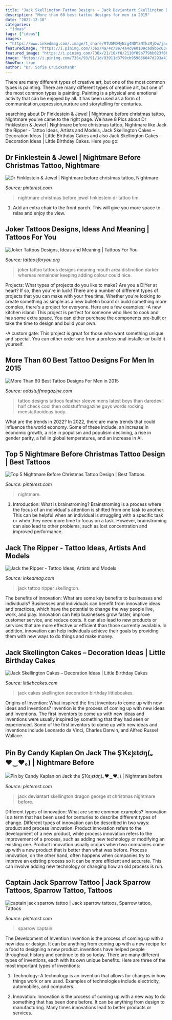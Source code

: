 ```yaml
---
title: "Jack Skellington Tattoo Designs ~ Jack Deviantart Skellington Dragon George St Christmas Nightmare Before"
description: "More than 60 best tattoo designs for men in 2015"
date: "2022-12-10"
categories:
- "ideas"
tags: ["ideas"]
images:
- "https://www.inkedmag.com/.image/t_share/MTU5MDMyNzg4NDYzNTkzMjQw/jack_skellington_ripped_tattoo.jpg"
featuredImage: "https://i.pinimg.com/736x/4a/4c/8e/4a4c8e0109cad9b6c63c2b2f3f7d0639--jack-sparrow-tattoos-captain-jack-sparrow.jpg"
featured_image: "https://i.pinimg.com/736x/21/10/f0/2110f09b779bb023f08490b625f9e997--halloween-.jpg"
image: "https://i.pinimg.com/736x/93/91/1d/93911d3799cb959656047d293a43188b--body-art-tattoos-tattoo-art.jpg"
ShowToc: true
author: "Dr. Sofia Cruickshank"
---
```



There are many different types of creative art, but one of the most common types is painting.
There are many different types of creative art, but one of the most common types is painting. Painting is a physical and emotional activity that can be enjoyed by all. It has been used as a form of communication,expression,nurture and storytelling for centuries.

	

		
searching about Dr Finklestein &amp; Jewel | Nightmare before christmas tattoo, Nightmare you've came to the right page. We have 8 Pics about Dr Finklestein &amp; Jewel | Nightmare before christmas tattoo, Nightmare like Jack the Ripper - Tattoo Ideas, Artists and Models, Jack Skellington Cakes – Decoration Ideas | Little Birthday Cakes and also Jack Skellington Cakes – Decoration Ideas | Little Birthday Cakes. Here you go:
		
    
## Dr Finklestein &amp; Jewel | Nightmare Before Christmas Tattoo, Nightmare

<img loading=lazy src="https://i.pinimg.com/736x/21/10/f0/2110f09b779bb023f08490b625f9e997--halloween-.jpg" onerror="this.onerror=null;this.src='https://tse3.mm.bing.net/th?id=OIP.l_uUQ0NU-ByqhMIdS-NgDAHaJ4&amp;pid=15.1';" alt="Dr Finklestein &amp; Jewel | Nightmare before christmas tattoo, Nightmare">

_Source: pinterest.com_

>nightmare christmas before jewel finklestein dr tattoo tim. 

	

1. Add an extra chair to the front porch. This will give you more space to relax and enjoy the view. 

    
## Joker Tattoos Designs, Ideas And Meaning | Tattoos For You

<img loading=lazy src="http://www.tattoosforyou.org/wp-content/uploads/2013/11/Joker-Tattoo.jpg" onerror="this.onerror=null;this.src='https://tse4.mm.bing.net/th?id=OIP.Kd25ibTHyQKKs2cmN9K1-AHaJ4&amp;pid=15.1';" alt="Joker Tattoos Designs, Ideas and Meaning | Tattoos For You">

_Source: tattoosforyou.org_

>joker tattoo tattoos designs meaning mouth area distinction darker whereas remainder keeping adding colour could nice. 

	

Projects: What types of projects do you like to make?
Are you a DIYer at heart? If so, then you're in luck! There are a number of different types of projects that you can make with your free time. Whether you're looking to create something as simple as a new bulletin board or build something more complex, there's a project for everyone. Here are a few examples: 
-A new kitchen island: This project is perfect for someone who likes to cook and has some extra space. You can either purchase the components pre-built or take the time to design and build your own. 

-A custom gate: This project is great for those who want something unique and special. You can either order one from a professional installer or build it yourself.

    
## More Than 60 Best Tattoo Designs For Men In 2015

<img loading=lazy src="http://oddstuffmagazine.com/wp-content/uploads/2013/09/Best-tattoo-designs-for-Men-16-377x800.jpg" onerror="this.onerror=null;this.src='https://tse3.mm.bing.net/th?id=OIP.CxXFek_aHhSawC-PbRIqqQHaPt&amp;pid=15.1';" alt="More Than 60 Best Tattoo Designs For Men in 2015">

_Source: oddstuffmagazine.com_

>tattoo designs tattoos feather sleeve mens latest boys than daredevil half check cool then oddstuffmagazine guys words rocking menstattooideas body. 

	

What are the trends in 2022?
In 2022, there are many trends that could influence the world economy. Some of these include: an increase in economic growth, a rise in populism and populism declining, a rise in gender parity, a fall in global temperatures, and an increase in AI.

    
## Top 5 Nightmare Before Christmas Tattoo Design | Best Tattoos

<img loading=lazy src="https://i.pinimg.com/736x/93/91/1d/93911d3799cb959656047d293a43188b--body-art-tattoos-tattoo-art.jpg" onerror="this.onerror=null;this.src='https://tse1.mm.bing.net/th?id=OIP.4jFVY97WQKfuWn4UOWVQgwHaJ3&amp;pid=15.1';" alt="Top 5 Nightmare Before Christmas Tattoo Design | Best Tattoos">

_Source: pinterest.com_

>nightmare. 

	

1. Introduction: What is brainstroming?
Brainstroming is a process where the focus of an individual's attention is shifted from one task to another. This can be helpful when an individual is struggling with a specific task or when they need more time to focus on a task. However, brainstroming can also lead to other problems, such as lost concentration and improved performance.

    
## Jack The Ripper - Tattoo Ideas, Artists And Models

<img loading=lazy src="https://www.inkedmag.com/.image/t_share/MTU5MDMyNzg4NDYzNTkzMjQw/jack_skellington_ripped_tattoo.jpg" onerror="this.onerror=null;this.src='https://tse2.mm.bing.net/th?id=OIP.41PLlSq2Msi4xPE28GNrDAHaEk&amp;pid=15.1';" alt="Jack the Ripper - Tattoo Ideas, Artists and Models">

_Source: inkedmag.com_

>jack tattoo ripper skellington. 

	

The benefits of innovation: What are some key benefits to businesses and individuals?
Businesses and individuals can benefit from innovative ideas and practices, which have the potential to change the way people live, work, and play. Innovation can help businesses grow faster, improve customer service, and reduce costs. It can also lead to new products or services that are more effective or efficient than those currently available. In addition, innovation can help individuals achieve their goals by providing them with new ways to do things and make money.

    
## Jack Skellington Cakes – Decoration Ideas | Little Birthday Cakes

<img loading=lazy src="http://www.littlebcakes.com/wp-content/uploads/2014/01/Images-of-Jack-Skellington-Cakes.jpg" onerror="this.onerror=null;this.src='https://tse1.mm.bing.net/th?id=OIP.aVU5afIBNloqP7uSeufSxwHaJ5&amp;pid=15.1';" alt="Jack Skellington Cakes – Decoration Ideas | Little Birthday Cakes">

_Source: littlebcakes.com_

>jack cakes skellington decoration birthday littlebcakes. 

	

Origins of Invention: What inspired the first inventors to come up with new ideas and inventions?
Invention is the process of coming up with new ideas and inventions. The first inventors to come up with new ideas and inventions were usually inspired by something that they had seen or experienced. Some of the first inventors to come up with new ideas and inventions include Leonardo da Vinci, Charles Darwin, and Alfred Russel Wallace.

    
## Pin By Candy Kaplan On Jack The ŞҠɛٳɛŧơŋ(｡♥‿♥｡) | Nightmare Before

<img loading=lazy src="https://i.pinimg.com/736x/47/2d/03/472d03582450475035cda5f513448d73--jack-skellington-jack-oconnell.jpg" onerror="this.onerror=null;this.src='https://tse3.mm.bing.net/th?id=OIP.mRCd7lUIwWBNNI0HqFnXVwHaLH&amp;pid=15.1';" alt="Pin by Candy Kaplan on Jack the ŞҠɛٳɛŧơŋ(｡♥‿♥｡) | Nightmare before">

_Source: pinterest.com_

>jack deviantart skellington dragon george st christmas nightmare before. 

	

Different types of innovation: What are some common examples?
Innovation is a term that has been used for centuries to describe different types of change. Different types of innovation can be described in two ways: product and process innovation. Product innovation refers to the development of a new product, while process innovation refers to the improvement of a process, such as adding new technology or modifying an existing one. 
Product innovation usually occurs when two companies come up with a new product that is better than what was before. Process innovation, on the other hand, often happens when companies try to improve an existing process so it can be more efficient and accurate. This can involve adding new technology or changing how an old process is run.

    
## Captain Jack Sparrow Tattoo | Jack Sparrow Tattoos, Sparrow Tattoo, Tattoos

<img loading=lazy src="https://i.pinimg.com/736x/4a/4c/8e/4a4c8e0109cad9b6c63c2b2f3f7d0639--jack-sparrow-tattoos-captain-jack-sparrow.jpg" onerror="this.onerror=null;this.src='https://tse3.mm.bing.net/th?id=OIP.bmkMbRpQAH9OGpyeQ7qJDAHaJ3&amp;pid=15.1';" alt="captain jack sparrow tattoo | Jack sparrow tattoos, Sparrow tattoo, Tattoos">

_Source: pinterest.com_

>sparrow captain. 

	

The Development of Invention
Invention is the process of coming up with a new idea or design. It can be anything from coming up with a new recipe for a food to designing a new product. inventions have helped people throughout history and continue to do so today. There are many different types of inventions, each with its own unique benefits. Here are three of the most important types of inventions:
1) Technology: A technology is an invention that allows for changes in how things work or are used. Examples of technologies include electricity, automobiles, and computers.

2) Innovation: Innovation is the process of coming up with a new way to do something that has been done before. It can be anything from design to manufacturing. Many times innovations lead to better products or services.

